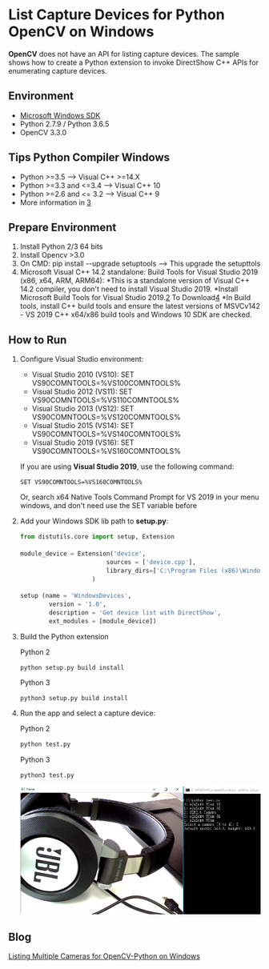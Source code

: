 # List Capture Devices for Python OpenCV on Windows
**OpenCV** does not have an API for listing capture devices. The sample shows how to create a Python extension to invoke DirectShow C++ APIs for enumerating capture devices.

## Environment
* [Microsoft Windows SDK][0]
* Python 2.7.9 / Python 3.6.5
* OpenCV 3.3.0

## Tips Python Compiler Windows
* Python >=3.5 			  --> Visual C++ >=14.X
* Python >=3.3 and <=3.4  --> Visual C++ 10
* Python >=2.6 and <= 3.2 --> Visual C++ 9
* More information in [3]

## Prepare Environment
1. Install Python 2/3 64 bits
2. Install Opencv >3.0
3. On CMD: pip install --upgrade setuptools --> This upgrade the setupttols
4. Microsoft Visual C++ 14.2 standalone: Build Tools for Visual Studio 2019 (x86, x64, ARM, ARM64):
    *This is a standalone version of Visual C++ 14.2 compiler, you don't need to install Visual Studio 2019.
    *Install Microsoft Build Tools for Visual Studio 2019.[2] To Download[4]
    *In Build tools, install C++ build tools and ensure the latest versions of MSVCv142 - VS 2019 C++ x64/x86 build tools and Windows 10 SDK are checked.


## How to Run 
1. Configure Visual Studio environment:
    * Visual Studio 2010 (VS10): SET VS90COMNTOOLS=%VS100COMNTOOLS%
    * Visual Studio 2012 (VS11): SET VS90COMNTOOLS=%VS110COMNTOOLS%
    * Visual Studio 2013 (VS12): SET VS90COMNTOOLS=%VS120COMNTOOLS%
    * Visual Studio 2015 (VS14): SET VS90COMNTOOLS=%VS140COMNTOOLS%
	* Visual Studio 2019 (VS16): SET VS90COMNTOOLS=%VS160COMNTOOLS%

    If you are using **Visual Studio 2019**, use the following command:

    ```
    SET VS90COMNTOOLS=%VS160COMNTOOLS%
    ```
	
	Or, search x64 Native Tools Command Prompt for VS 2019 in your menu windows, and don't need use the SET variable before

2. Add your Windows SDK lib path to **setup.py**:

    ```python
    from distutils.core import setup, Extension

    module_device = Extension('device',
                            sources = ['device.cpp'], 
                            library_dirs=['C:\Program Files (x86)\Windows Kits\10\Lib']
                        )

    setup (name = 'WindowsDevices',
            version = '1.0',
            description = 'Get device list with DirectShow',
            ext_modules = [module_device])
    ```

3. Build the Python extension

    Python 2

    ```
    python setup.py build install
    ```

    Python 3

    ```
    python3 setup.py build install
    ```

4. Run the app and select a capture device:

    Python 2

    ```python
    python test.py
    ```

    Python 3
    ```python
    python3 test.py
    ```
    ![camera list in Python](screenshot/python-list-device.PNG)

## Blog
[Listing Multiple Cameras for OpenCV-Python on Windows][1]

[0]:https://en.wikipedia.org/wiki/Microsoft_Windows_SDK
[1]:http://www.codepool.biz/multiple-camera-opencv-python-windows.html
[2]:https://www.visualstudio.com/downloads/#build-tools-for-visual-studio-2019
[3]:https://wiki.python.org/moin/WindowsCompilers
[4]:https://visualstudio.microsoft.com/es/thank-you-downloading-visual-studio/?sku=BuildTools&rel=16
